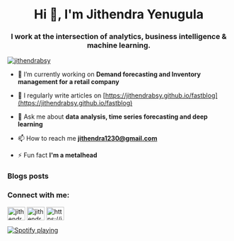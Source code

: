 <h1 align="center">Hi 👋, I'm Jithendra Yenugula</h1>
<h3 align="center">I work at the intersection of analytics, business intelligence & machine learning.</h3>

<p align="left"> <a href="https://twitter.com/jithendrabsy" target="blank"><img src="https://img.shields.io/twitter/follow/jithendrabsy?logo=twitter&style=for-the-badge" alt="jithendrabsy" /></a> </p>

- 🔭 I’m currently working on **Demand forecasting and Inventory management for a retail company**

- 📝 I regularly write articles on [https://jithendrabsy.github.io/fastblog](https://jithendrabsy.github.io/fastblog)

- 💬 Ask me about **data analysis, time series forecasting and deep learning**

- 📫 How to reach me **jithendra1230@gmail.com**

- ⚡ Fun fact **I'm a metalhead**

### Blogs posts
<!-- BLOG-POST-LIST:START -->
<!-- BLOG-POST-LIST:END -->

<h3 align="left">Connect with me:</h3>
<p align="left">
<a href="https://twitter.com/jithendrabsy" target="blank"><img align="center" src="https://raw.githubusercontent.com/rahuldkjain/github-profile-readme-generator/master/src/images/icons/Social/twitter.svg" alt="jithendrabsy" height="30" width="40" /></a>
<a href="https://linkedin.com/in/jithendrabsy" target="blank"><img align="center" src="https://raw.githubusercontent.com/rahuldkjain/github-profile-readme-generator/master/src/images/icons/Social/linked-in-alt.svg" alt="jithendrabsy" height="30" width="40" /></a>
<a href="/https://jithendrabsy.github.io/fastblog/feed.xml" target="blank"><img align="center" src="https://raw.githubusercontent.com/rahuldkjain/github-profile-readme-generator/master/src/images/icons/Social/rss.svg" alt="https://jithendrabsy.github.io/fastblog/feed.xml" height="30" width="40" /></a>
</p>


[![Spotify playing](http://spotify.aio-api.ml/spotify?id=bx1j9iim2qv6chih9x8lpiwd8&theme=wavy&image=true&color_theme=dark&bars_when_not_listening=true&bg_color=&title_color=&text_color=&hide_status=false&display_timer=false)](https://open.spotify.com/user/bx1j9iim2qv6chih9x8lpiwd8)
